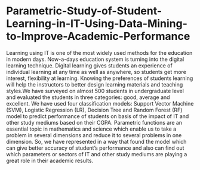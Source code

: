 # Parametric-Study-of-Student-Learning-in-IT-Using-Data-Mining-to-Improve-Academic-Performance

Learning using IT is one of the most widely used methods for the education in modern days. Now-a-days education system is turning into the digital learning technique. Digital learning gives students an experience of individual learning at any time as well as anywhere, so students get more interest, flexibility at learning. Knowing the preferences of students learning will help the instructors to better design learning materials and teaching styles.We have surveyed on almost 500 students in undergraduate level and evaluated the students in three categories: good, average and excellent. We have used four classification models: Support Vector Machine (SVM), Logistic Regression (LR), Decision Tree and Random Forest (RF) model to predict performance of students on basis of the impact of IT and other study mediums based on their CGPA. Parametric functions are an essential topic in mathematics and science which enable us to take a problem in several dimensions and reduce it to several problems in one dimension. So, we have represented in a way that found the model which can give better accuracy of student’s performance and also can find out  which parameters or sectors of IT and other study mediums are playing a great role in their academic results.
